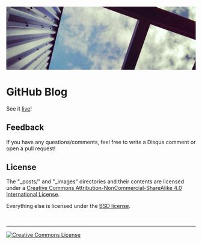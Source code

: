 ![](_images/front.jpg)

# GitHub Blog
See it [live](https://abstractOwl.github.io)!

## Feedback

If you have any questions/comments, feel free to write a Disqus comment or
open a pull request!


## License

The "_posts/" and "_images" directories and their contents are licensed under a
[Creative Commons Attribution-NonCommercial-ShareAlike 4.0 International License](http://creativecommons.org/licenses/by-nc-sa/4.0/).

Everything else is licensed under the [BSD license](LICENSE).

<br />

---

[![Creative Commons License](https://i.creativecommons.org/l/by-nc-sa/4.0/88x31.png)](http://creativecommons.org/licenses/by-nc-sa/4.0/)

